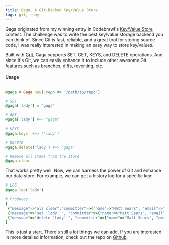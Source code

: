 ```yaml
---
title: Gaga, A Git-Backed Key/Value Store
tags: git, ruby
---
```


Gaga originated from my winning entry in Codebrawl's [Key/Value
Store](http://codebrawl.com/contests/key-value-stores) contest. The challenge
was to write the best key/value storage backend you can think of. Since Git is
fast, reliable, and a great tool for storing source code, I was really
interested in making an easy way to store key/values.

Built with [Grit](https://github.com/mojombo/grit), Gaga supports SET, GET, KEYS,
and DELETE operations. And since it's Git, we can easily enhance it to include
other awesome Git features such as branches, diffs, reverting, etc.

#### Usage

```ruby

@gaga = Gaga.new(:repo => '/path/to/repo')

# SET
@gaga['lady'] = "gaga"

# GET
@gaga['lady'] #=> "gaga"

# KEYS
@gaga.keys  #=> ['lady']

# DELETE
@gaga.delete('lady') #=> 'gaga'

# Remove all items from the store
@gaga.clear
```

That works pretty well. Now, we can harness the power of Git and enhance our data
store. For example, we can get a history log for a specific key:

```ruby
# LOG
@gaga.log('lady')

# Produces:
[
 {"message"=>"all clear","committer"=>{"name"=>"Matt Sears", "email"=>"matt@mattsears.com"}, "committed_date"=>"2011-09-05..."},
 {"message"=>"set 'lady' ", "committer"=>{"name"=>"Matt Sears", "email"=>"matt@mattsears.com"}, "committed_date"=>"2011-09-05..."}
 {"message"=>"delete 'lady' ", "committer"=>{"name"=>"Matt Sears", "email"=>"matt@mattsears.com"}, "committed_date"=>"2011-09-05..."}
]
```

This is just a start. There's still a lot things we can add.  If you are interested in more detailed information, check out the repo
on [Github](https://github.com/mattsears/gaga).
